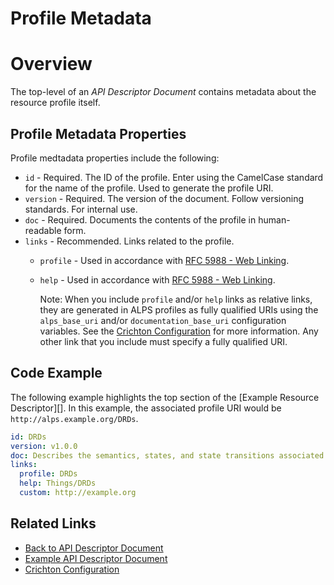 # Profile Metadata
# Overview
The top-level of an _API Descriptor Document_ contains metadata about the resource profile itself.

## Profile Metadata Properties
Profile medtadata properties include the following:
- `id` - Required. The ID of the profile. Enter using the CamelCase standard for the name of the profile. Used to generate the profile URI.
- `version` - Required. The version of the document. Follow versioning standards. For internal use.
- `doc` - Required. Documents the contents of the profile in human-readable form.
- `links` - Recommended. Links related to the profile.
  - `profile` - Used in accordance with [RFC 5988 - Web Linking](http://tools.ietf.org/html/rfc5988).
  - `help` - Used in accordance with [RFC 5988 - Web Linking](http://tools.ietf.org/html/rfc5988).

    Note: When you include `profile` and/or `help` links as relative links, they are generated in ALPS profiles as
fully qualified URIs using the `alps_base_uri` and/or `documentation_base_uri` configuration variables. See the 
[Crichton Configuration](crichton_configuration.md) for more information. Any other link that you include must specify a fully qualified URI.

## Code Example
The following example highlights the top section of the [Example Resource Descriptor][]. In this example, the associated profile URI would be `http://alps.example.org/DRDs`.

```yaml
id: DRDs
version: v1.0.0
doc: Describes the semantics, states, and state transitions associated with DRDs.
links:
  profile: DRDs
  help: Things/DRDs
  custom: http://example.org
```
## Related Links
- [Back to API Descriptor Document](descriptors_document.md)
- [Example API Descriptor Document](../spec/fixtures/resource_descriptors/drds_descriptor_v1.yml)
- [Crichton Configuration](crichton_configuration.md)
